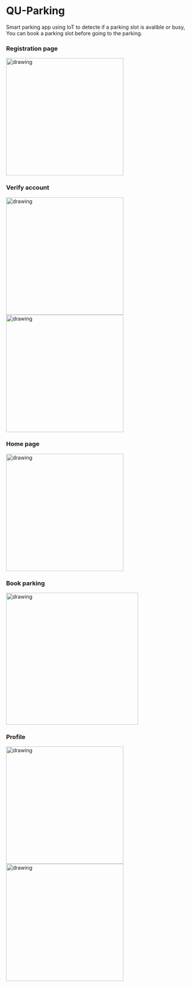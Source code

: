 # QU-Parking
Smart parking app using IoT to detecte if a parking slot is avalible or busy, You can book a parking slot before going to the parking.

### Registration page

<img src="https://firebasestorage.googleapis.com/v0/b/teleprompter-9cd6d.appspot.com/o/Screenshot_20220311-203638.png?alt=media&token=79eef167-d14f-4b40-9506-cc61d4940f8a" alt="drawing" width="320"/>

### Verify account
<img src="https://firebasestorage.googleapis.com/v0/b/teleprompter-9cd6d.appspot.com/o/Screenshot_20220311-204239.png?alt=media&token=79013c81-b58c-4f14-9532-ccdec05c0d18" alt="drawing" width="320"/> <img src="https://firebasestorage.googleapis.com/v0/b/teleprompter-9cd6d.appspot.com/o/Screenshot_20220311-204307.png?alt=media&token=04eca4cb-4ad4-4592-a384-1c8882fc64ba" alt="drawing" width="320"/>

### Home page
<img src="https://firebasestorage.googleapis.com/v0/b/teleprompter-9cd6d.appspot.com/o/Screenshot_20220311-173835.png?alt=media&token=92cb2990-0dde-48ca-9656-6c2a730087b0" alt="drawing" width="320"/>

### Book parking
<img src="https://firebasestorage.googleapis.com/v0/b/teleprompter-9cd6d.appspot.com/o/Screenshot_20220311-174739.png?alt=media&token=2c5632e3-2918-4f8c-b545-03db9318d945" alt="drawing" width="360"/>

### Profile
<img src="https://firebasestorage.googleapis.com/v0/b/teleprompter-9cd6d.appspot.com/o/Screenshot_20220311-174801.png?alt=media&token=0d1009fc-b875-44e8-8eb1-bf9b336da540" alt="drawing" width="320"/><img src="https://firebasestorage.googleapis.com/v0/b/teleprompter-9cd6d.appspot.com/o/Screenshot_20220311-174756.png?alt=media&token=ce09e3f2-89f0-4d08-a68f-bc602e909472" alt="drawing" width="320"/>
